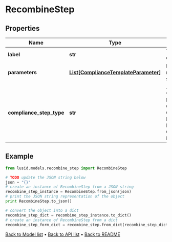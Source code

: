 # RecombineStep


## Properties
Name | Type | Description | Notes
------------ | ------------- | ------------- | -------------
**label** | **str** | The label of the compliance step | 
**parameters** | [**List[ComplianceTemplateParameter]**](ComplianceTemplateParameter.md) | Parameters required for the step | 
**compliance_step_type** | **str** | . The available values are: FilterStep, GroupByStep, GroupFilterStep, BranchStep, RecombineStep, CheckStep, PercentCheckStep | 

## Example

```python
from lusid.models.recombine_step import RecombineStep

# TODO update the JSON string below
json = "{}"
# create an instance of RecombineStep from a JSON string
recombine_step_instance = RecombineStep.from_json(json)
# print the JSON string representation of the object
print RecombineStep.to_json()

# convert the object into a dict
recombine_step_dict = recombine_step_instance.to_dict()
# create an instance of RecombineStep from a dict
recombine_step_form_dict = recombine_step.from_dict(recombine_step_dict)
```
[Back to Model list](../README.md#documentation-for-models) &#8226; [Back to API list](../README.md#documentation-for-api-endpoints) &#8226; [Back to README](../README.md)


